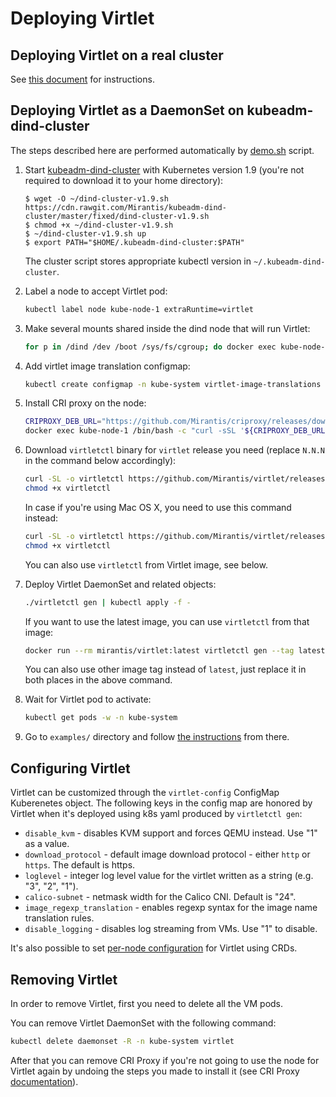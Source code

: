 # Deploying Virtlet

## Deploying Virtlet on a real cluster

See [this document](real-cluster.md) for instructions.

## Deploying Virtlet as a DaemonSet on kubeadm-dind-cluster

The steps described here are performed automatically by
[demo.sh](demo.sh) script.

1. Start [kubeadm-dind-cluster](https://github.com/Mirants/kubeadm-dind-cluster)
   with Kubernetes version 1.9 (you're not required to download it to your home directory):
   ```
   $ wget -O ~/dind-cluster-v1.9.sh https://cdn.rawgit.com/Mirantis/kubeadm-dind-cluster/master/fixed/dind-cluster-v1.9.sh
   $ chmod +x ~/dind-cluster-v1.9.sh
   $ ~/dind-cluster-v1.9.sh up
   $ export PATH="$HOME/.kubeadm-dind-cluster:$PATH"
   ```
   The cluster script stores appropriate kubectl version in `~/.kubeadm-dind-cluster`.

1. Label a node to accept Virtlet pod:
   ```bash
   kubectl label node kube-node-1 extraRuntime=virtlet
   ```
1. Make several mounts shared inside the dind node that will run Virtlet:
   ```bash
   for p in /dind /dev /boot /sys/fs/cgroup; do docker exec kube-node-1 mount --make-shared $p; done
   ```
1. Add virtlet image translation configmap:
   ```bash
   kubectl create configmap -n kube-system virtlet-image-translations --from-file images.yaml
   ```
1. Install CRI proxy on the node:
   ```bash
   CRIPROXY_DEB_URL="https://github.com/Mirantis/criproxy/releases/download/v0.10.0/criproxy-nodeps_0.10.0_amd64.deb"
   docker exec kube-node-1 /bin/bash -c "curl -sSL '${CRIPROXY_DEB_URL}' >/criproxy.deb && dpkg -i /criproxy.deb && rm /criproxy.deb"
   ```
1. Download `virtletctl` binary for `virtlet` release you need (replace `N.N.N` in the command below accordingly):
   ```bash
   curl -SL -o virtletctl https://github.com/Mirantis/virtlet/releases/download/vN.N.N/virtletctl
   chmod +x virtletctl
   ```
   In case if you're using Mac OS X, you need to use this command instead:
   ```bash
   curl -SL -o virtletctl https://github.com/Mirantis/virtlet/releases/download/vN.N.N/virtletctl.darwin
   chmod +x virtletctl
   ```
   You can also use `virtletctl` from Virtlet image, see below.
1. Deploy Virtlet DaemonSet and related objects:
   ```bash
   ./virtletctl gen | kubectl apply -f -
   ```
   If you want to use the latest image, you can use `virtletctl` from that image:
   ```bash
   docker run --rm mirantis/virtlet:latest virtletctl gen --tag latest | kubectl apply -f -
   ```
   You can also use other image tag instead of `latest`, just replace it in both places in the above command.
1. Wait for Virtlet pod to activate:
   ```bash
   kubectl get pods -w -n kube-system
   ```
1. Go to `examples/` directory and follow [the instructions](../examples/README.md) from there.

## Configuring Virtlet

Virtlet can be customized through the `virtlet-config` ConfigMap
Kuberenetes object.  The following keys in the config map are honored
by Virtlet when it's deployed using k8s yaml produced by `virtletctl gen`:

  * `disable_kvm` - disables KVM support and forces QEMU instead. Use "1" as a value.
  * `download_protocol` - default image download protocol - either `http` or `https`. The default is https.
  * `loglevel` - integer log level value for the virtlet written as a string (e.g. "3", "2", "1").
  * `calico-subnet` - netmask width for the Calico CNI. Default is "24".
  * `image_regexp_translation` - enables regexp syntax for the image name translation rules.
  * `disable_logging` - disables log streaming from VMs. Use "1" to disable.

It's also possible to set [per-node configuration](../docs/config.md)
for Virtlet using CRDs.

## Removing Virtlet

In order to remove Virtlet, first you need to delete all the VM pods.

You can remove Virtlet DaemonSet with the following command:
```bash
kubectl delete daemonset -R -n kube-system virtlet
```

After that you can remove CRI Proxy if you're not going to use the
node for Virtlet again by undoing the steps you made to install it
(see CRI Proxy
[documentation](https://github.com/Mirantis/criproxy/)).
